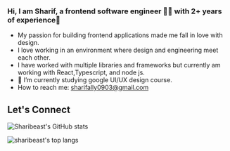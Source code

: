 
### Hi, I am Sharif, a frontend software engineer 👨‍💻 with 2+ years of experience🚀

- My passion for building frontend applications made me fall in love with design.
- I love working in an environment where design and engineering meet each other.
- I have worked with multiple libraries and frameworks but currently am working with React,Typescript, and node js.
- 🌱 I’m currently studying google UI/UX design course.
- How to reach me: [sharifally0903@gmail.com](mailto:sharifally0903@gmail.com)


## Let's Connect






![Sharibeast's GitHub stats](https://github-readme-stats.vercel.app/api?username=sharibeast&theme=dark&show_icons=true)

![sharibeast's top langs](https://github-readme-stats.vercel.app/api/top-langs/?username=sharibeast&card_width=445&hide=html,handlebars,css,pug,sass&langs_count=8&layout=compact&title_color=5A67D8&icon_color=5A67D8&text_color=374151&bg_color=ffffff)
